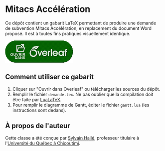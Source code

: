 Mitacs Accélération
==================

Ce dépôt contient un gabarit LaTeX permettant de produire une demande de
subvention Mitacs Accélération, en replacement du document Word proposé. Il est
à toutes fins pratiques visuellement identique.

<p><a href="https://www.overleaf.com/docs?snip_uri=https://github.com/sylvainhalle/mitacs-acceleration/archive/refs/heads/main.zip"><img src="ouvrir-overleaf-16.png?raw=true" alt="Ouvrir dans Overleaf"/></a></p>

Comment utiliser ce gabarit
--------------------------

1. Cliquer sur "Ouvrir dans Overleaf" ou télécharger les sources du dépôt.
2. Remplir le fichier `demande.tex`. Ne pas oublier que la compilation doit
   être faite par [LuaLaTeX](https://www.luatex.org/).
3. Pour remplir le diagramme de Gantt, éditer le fichier `gantt.lua` (les
   instructions sont dedans).

À propos de l'auteur
-------------------

Cette classe a été conçue par [Sylvain Hallé](https://leduotang.ca/sylvain),
professeur titulaire à l'[Université du Québec à Chicoutimi](https://uqac.ca).